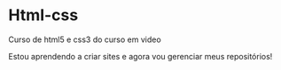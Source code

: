 # Html-css
 Curso de html5 e css3 do curso em video

Estou aprendendo a criar sites e agora vou gerenciar meus repositórios!